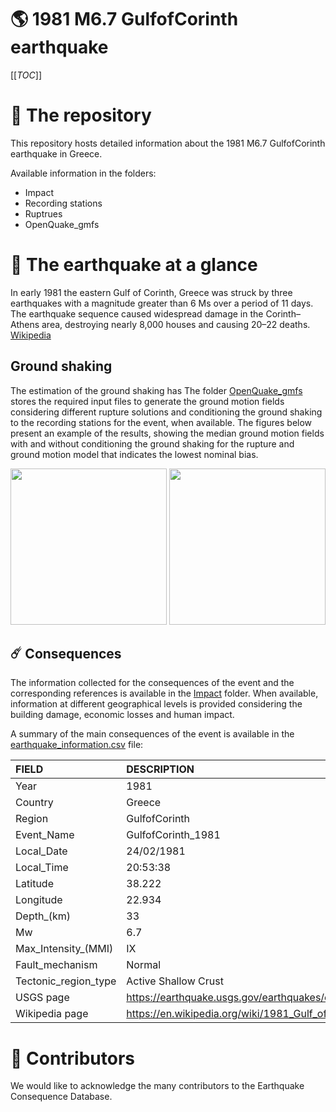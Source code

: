 # 🌎 1981 M6.7 GulfofCorinth earthquake
[[_TOC_]]

# 📂 The repository  

This repository hosts detailed information about the 1981 M6.7 GulfofCorinth earthquake in Greece.

Available information in the folders:

- Impact
- Recording stations
- Ruptrues
- OpenQuake_gmfs 


# 🚀 The earthquake at a glance 

In early 1981 the eastern Gulf of Corinth, Greece was struck by three earthquakes with a magnitude greater than 6 Ms over a period of 11 days. The earthquake sequence caused widespread damage in the Corinth–Athens area, destroying nearly 8,000 houses and causing 20–22 deaths.
[Wikipedia](https://en.wikipedia.org/wiki/1981_Gulf_of_Corinth_earthquakes)



## Ground shaking

The estimation of the ground shaking has The folder [OpenQuake_gmfs](./OpenQuake_gmfs/) stores the required input files to generate the ground motion fields considering different rupture solutions and conditioning the ground shaking to the recording stations for the event, when available. The figures below present an example of the results, showing the median ground motion fields with and without conditioning the ground shaking for the rupture and ground motion model that indicates the lowest nominal bias.

<img src="./OpenQuake_gmfs/median_gmf_stations_none.png" height="250">
<img src="./OpenQuake_gmfs/median_gmf_stations_seismic.png" height="250">

## ☄️ Consequences

The information collected for the consequences of the event and the corresponding references is available in the [Impact](./Impact) folder. When available, information at different geographical levels is provided considering the building damage, economic losses and human impact.

A summary of the main consequences of the event is available in the [earthquake_information.csv](./earthquake_information.csv) file:

| FIELD                | DESCRIPTION                                                            |
|:---------------------|:-----------------------------------------------------------------------|
| Year                 | 1981                                                                   |
| Country              | Greece                                                                 |
| Region               | GulfofCorinth                                                          |
| Event_Name           | GulfofCorinth_1981                                                     |
| Local_Date           | 24/02/1981                                                             |
| Local_Time           | 20:53:38                                                               |
| Latitude             | 38.222                                                                 |
| Longitude            | 22.934                                                                 |
| Depth_(km)           | 33                                                                     |
| Mw                   | 6.7                                                                    |
| Max_Intensity_(MMI)  | IX                                                                     |
| Fault_mechanism      | Normal                                                                 |
| Tectonic_region_type | Active Shallow Crust                                                   |
| USGS page            | https://earthquake.usgs.gov/earthquakes/eventpage/usp0001ccb/executive |
| Wikipedia page       | https://en.wikipedia.org/wiki/1981_Gulf_of_Corinth_earthquakes         |


# 🌟 Contributors 

We would like to acknowledge the many contributors to the Earthquake Consequence Database.
